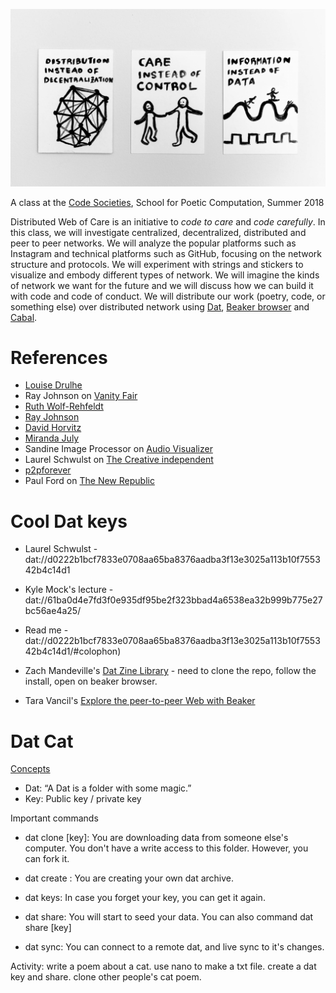 ![group photo](static/images/og.jpg)

A class at the [Code Societies](http://sfpc.io/codesocieties), School for Poetic Computation, Summer 2018

Distributed Web of Care is an initiative to *code to care* and *code carefully*. In this class, we will investigate centralized, decentralized, distributed and peer to peer networks. We will analyze the popular platforms such as Instagram and technical platforms such as GitHub, focusing on the network structure and protocols. We will experiment with strings and stickers to visualize and embody different types of network. We will imagine the kinds of network we want for the future and we will discuss how we can build it with code and code of conduct. We will distribute our work (poetry, code, or something else) over distributed network using [Dat](http://datproject.org/), 
[Beaker browser](https://beakerbrowser.com/) and [Cabal](https://github.com/cabal-club/cabal). 

# References

- [Louise Drulhe](http://louisedrulhe.fr/)
- Ray Johnson on [Vanity Fair](https://www.vanityfair.com/culture/2015/01/ray-johnson-art-pranks)
- [Ruth Wolf-Rehfeldt](http://chertluedde.com/artist/ruth-wolf-rehfeldt/)
- [Ray Johnson](http://www.rayjohnsonestate.com/home/)
- [David Horvitz](http://www.davidhorvitz.com/)
- [Miranda July](https://www.mirandajuly.com/) 
- Sandine Image Processor on [Audio Visualizer](http://www.audiovisualizers.com/toolshak/vidsynth/sandin/sandin.htm)
- Laurel Schwulst on [The Creative independent](https://thecreativeindependent.com/people/laurel-schwulst-my-website-is-a-shifting-house-next-to-a-river-of-knowledge-what-could-yours-be/)
- [p2pforever](https://p2pforever.org)
- Paul Ford on [The New Republic](https://newrepublic.com/article/133889/reboot-world)


# Cool Dat keys 

- Laurel Schwulst - dat://d0222b1bcf7833e0708aa65ba8376aadba3f13e3025a113b10f755342b4c14d1 

- Kyle Mock's lecture - dat://61ba0d4e7fd3f0e935df95be2f323bbad4a6538ea32b999b775e27bc56ae4a25/ 

- Read me - dat://d0222b1bcf7833e0708aa65ba8376aadba3f13e3025a113b10f755342b4c14d1/#colophon)

- Zach Mandeville's [Dat Zine Library](https://gitlab.com/zachmandeville/dat-zine-library) - need to clone the repo, follow the install, open on beaker browser.   

- Tara Vancil's [Explore the peer-to-peer Web with Beaker](https://taravancil.com/explore-the-p2p-web.md)

# Dat Cat 
 
[Concepts](https://docs.datproject.org/concepts) 

- Dat: “A Dat is a folder with some magic.”
- Key: Public key / private key 

Important commands

- dat clone [key]: You are downloading data from someone else's computer. You don't have a write access to this folder. However, you can fork it. 

- dat create : You are creating your own dat archive. 

- dat keys: In case you forget your key, you can get it again.  

- dat share: You will start to seed your data. You can also command dat share [key]

- dat sync: You can connect to a remote dat, and live sync to it's changes.

Activity: write a poem about a cat. use nano to make a txt file. create a dat key and share. clone other people's cat poem. 
